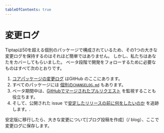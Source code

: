 ```yaml
---
tableOfContents: true
---
```


# 変更ログ

<!-- Tiptap consists of more than 50 separate packages, so it’s not that easy to keep that one big changelog. We got you covered though. Here is everything you need to follow the development during the beta phase: -->

Tiptapは50を超える個別のパッケージで構成されているため、その1つの大きな変更ログを保持するのはそれほど簡単ではありません。 しかし、私たちはあなたをカバーしてもらいました。 ベータ段階で開発をフォローするために必要なものはすべて次のとおりです。

1. [コアパッケージの変更ログ](https://github.com/ueberdosis/tiptap/blob/main/packages/core/CHANGELOG.md) はGitHub のここにあります。
2. すべてのパッケージには [個別の`CHANGELOG.md`](https://github.com/ueberdosis/tiptap/blob/main/packages) もあります。
3. ベータ期間中は、[GitHubでマージされたプルリクエスト](https://github.com/ueberdosis/tiptap/pulls?q=is%3Apr+is%3Aclosed) を監視することも役立ちます。
4. そして、公開された issue で[安定したリリースの前に何をしたいのか](https://github.com/ueberdosis/tiptap/issues/2087)  を追跡します。.

<!-- Once we’re transitioning to a stable version, [we’ll write blog posts](/blog) about bigger changes and keep them in a changelog here. -->

安定版に移行したら、大きな変更について[ブログ投稿を作成]（/ blog）、ここで変更ログに保存します。